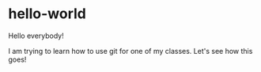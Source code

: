 # hello-world

Hello everybody!

I am trying to learn how to use git for one of my classes.  Let's see how this goes!
